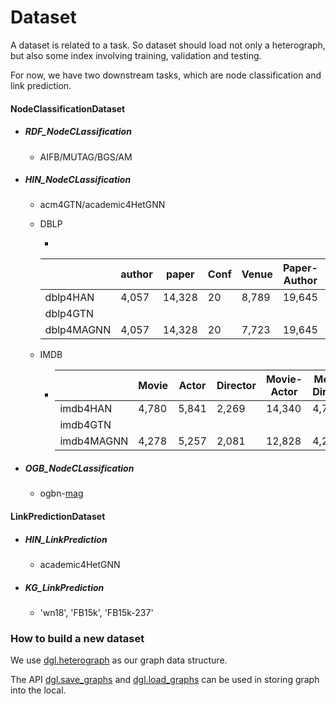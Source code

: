 # Dataset

A dataset is related to a task. So dataset should load not only a heterograph, but also some index involving training, validation and testing.

For now, we have two downstream tasks, which are node classification and link prediction.

#### NodeClassificationDataset

- ##### RDF_NodeCLassification

  - AIFB/MUTAG/BGS/AM

- ##### HIN_NodeCLassification

  - acm4GTN/academic4HetGNN

  - DBLP

    - 

      |            | author | paper  | Conf | Venue | Paper-Author | Paper-Conf | Paper-Term | Train | Val  | Test  |
      | ---------- | ------ | ------ | ---- | ----- | ------------ | ---------- | ---------- | ----- | ---- | ----- |
      | dblp4HAN   | 4,057  | 14,328 | 20   | 8,789 | 19,645       | 14,328     | 88,420     | 800   | 400  | 2,857 |
      | dblp4GTN   |        |        |      |       |              |            |            |       |      |       |
      | dblp4MAGNN | 4,057  | 14,328 | 20   | 7,723 | 19,645       | 14,328     | 85,810     | 400   | 400  | 3257  |

      

  - IMDB

    - |            | Movie | Actor | Director | Movie-Actor | Movie-Director | Train | Val  | Test  |
      | ---------- | ----- | ----- | -------- | ----------- | -------------- | ----- | ---- | ----- |
      | imdb4HAN   | 4,780 | 5,841 | 2,269    | 14,340      | 4,780          | 300   | 300  | 2,687 |
      | imdb4GTN   |       |       |          |             |                | 300   | 300  | 2,339 |
      | imdb4MAGNN | 4,278 | 5,257 | 2,081    | 12,828      | 4,278          | 400   | 400  | 3,478 |

- ##### OGB_NodeCLassification

  - ogbn-[mag](https://ogb.stanford.edu/docs/nodeprop/#ogbn-mag)

#### LinkPredictionDataset

- ##### HIN_LinkPrediction

  - academic4HetGNN

- ##### KG_LinkPrediction

  - 'wn18', 'FB15k', 'FB15k-237'

### How to build a new dataset

We use [dgl.heterograph](https://docs.dgl.ai/en/latest/guide/graph-heterogeneous.html#guide-graph-heterogeneous) as our graph data structure.

The API [dgl.save_graphs](https://docs.dgl.ai/en/latest/generated/dgl.save_graphs.html) and  [dgl.load_graphs](https://docs.dgl.ai/en/latest/generated/dgl.load_graphs.html#) can be used in storing graph into the local.

